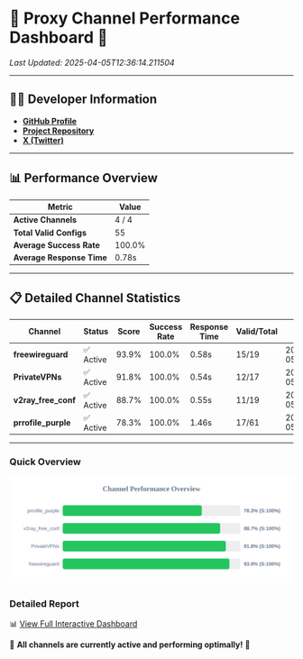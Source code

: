 # 🌟 Proxy Channel Performance Dashboard 🌟

_Last Updated: 2025-04-05T12:36:14.211504_

---

## 👩‍💻 Developer Information

- **[GitHub Profile](https://github.com/4n0nymou3)**  
- **[Project Repository](https://github.com/4n0nymou3/multi-proxy-config-fetcher)**  
- **[X (Twitter)](https://x.com/4n0nymou3)**  

---

## 📊 Performance Overview

| Metric                | Value       |
|-----------------------|-------------|
| **Active Channels**   | 4 / 4       |
| **Total Valid Configs** | 55          |
| **Average Success Rate** | 100.0%      |
| **Average Response Time** | 0.78s       |

---

## 📋 Detailed Channel Statistics

| Channel          | Status     | Score  | Success Rate | Response Time | Valid/Total | Last Success               |
|------------------|------------|--------|--------------|---------------|-------------|----------------------------|
| **freewireguard**  | ✅ Active  | 93.9%  | 100.0% | 0.58s         | 15/19       | 2025-04-05T12:36:14.209734 |
| **PrivateVPNs**  | ✅ Active  | 91.8%  | 100.0% | 0.54s         | 12/17       | 2025-04-05T12:36:13.599426 |
| **v2ray_free_conf**  | ✅ Active  | 88.7%  | 100.0% | 0.55s         | 11/19       | 2025-04-05T12:36:13.027362 |
| **prrofile_purple**  | ✅ Active  | 78.3%  | 100.0% | 1.46s         | 17/61       | 2025-04-05T12:36:12.441675 |

---

### Quick Overview
<div align="center">
  <a href="https://raw.githubusercontent.com/nullluser/NullRepo/refs/heads/main/assets/channel_stats_chart.svg">
    <img src="https://raw.githubusercontent.com/nullluser/NullRepo/refs/heads/main/assets/channel_stats_chart.svg" alt="Source Performance Statistics" width="800">
  </a>
</div>

### Detailed Report
📊 [View Full Interactive Dashboard](https://htmlpreview.github.io/?https://github.com/nullluser/NullRepo/blob/main/assets/performance_report.html)

🎉 **All channels are currently active and performing optimally!** 🎉
